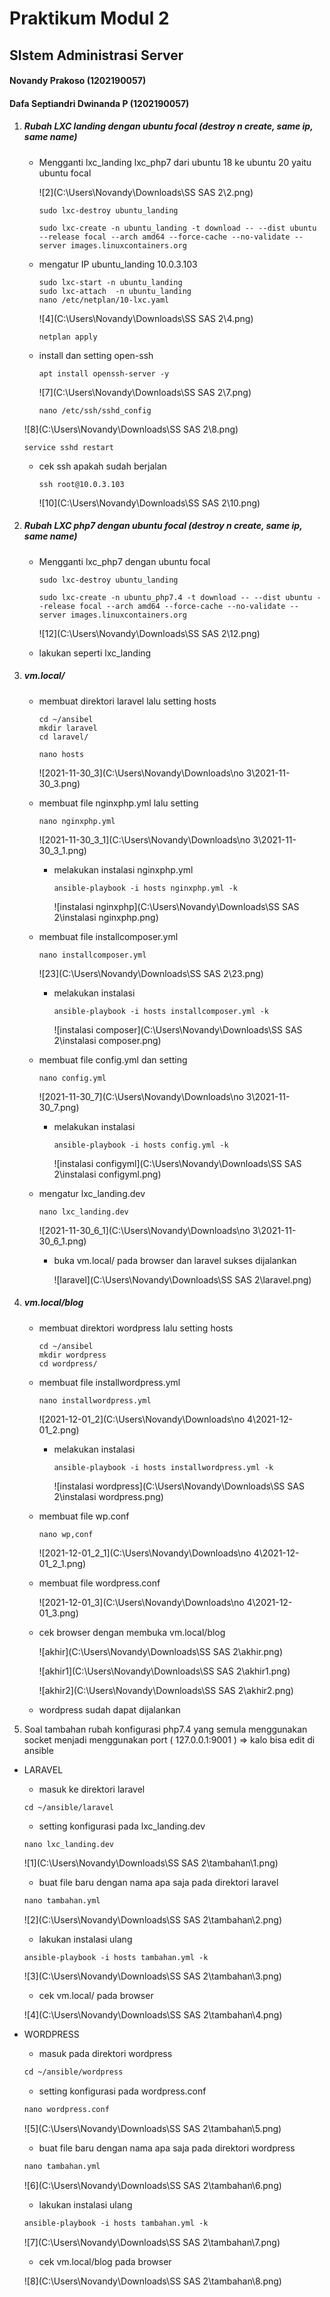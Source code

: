 # Praktikum Modul 2

## SIstem Administrasi Server

#### Novandy Prakoso (1202190057)

#### Dafa Septiandri Dwinanda P (1202190057)



1. ##### Rubah LXC landing dengan ubuntu focal (destroy n create, same ip, same name)

   - Mengganti lxc_landing lxc_php7 dari ubuntu 18 ke ubuntu 20 yaitu ubuntu focal

     ![2](C:\Users\Novandy\Downloads\SS SAS 2\2.png)

     ```
     sudo lxc-destroy ubuntu_landing
     
     sudo lxc-create -n ubuntu_landing -t download -- --dist ubuntu --release focal --arch amd64 --force-cache --no-validate --server images.linuxcontainers.org
     ```

   - mengatur IP ubuntu_landing 10.0.3.103

     ```
     sudo lxc-start -n ubuntu_landing
     sudo lxc-attach  -n ubuntu_landing
     nano /etc/netplan/10-lxc.yaml
     ```

      ![4](C:\Users\Novandy\Downloads\SS SAS 2\4.png)

     ```
     netplan apply
     ```

   - install dan setting open-ssh

     ```
     apt install openssh-server -y
     ```

     ![7](C:\Users\Novandy\Downloads\SS SAS 2\7.png)

     

     ```
     nano /etc/ssh/sshd_config
     ```

   ![8](C:\Users\Novandy\Downloads\SS SAS 2\8.png)

   ```
   service sshd restart
   ```

   

   - cek ssh apakah sudah berjalan

     ```
     ssh root@10.0.3.103
     ```

     ![10](C:\Users\Novandy\Downloads\SS SAS 2\10.png)

     

2. ##### Rubah LXC php7 dengan ubuntu focal (destroy n create, same ip, same name)

   - Mengganti lxc_php7 dengan ubuntu focal

     ```
     sudo lxc-destroy ubuntu_landing
     
     sudo lxc-create -n ubuntu_php7.4 -t download -- --dist ubuntu --release focal --arch amd64 --force-cache --no-validate --server images.linuxcontainers.org
     ```

     ![12](C:\Users\Novandy\Downloads\SS SAS 2\12.png)

   - lakukan seperti lxc_landing

     

3. ##### vm.local/

   - membuat direktori laravel lalu setting hosts

     ```
     cd ~/ansibel
     mkdir laravel
     cd laravel/
     ```

     ```
     nano hosts
     ```

     ![2021-11-30_3](C:\Users\Novandy\Downloads\no 3\2021-11-30_3.png)

   - membuat file nginxphp.yml lalu setting

     ```
     nano nginxphp.yml
     ```

     ![2021-11-30_3_1](C:\Users\Novandy\Downloads\no 3\2021-11-30_3_1.png)

     - melakukan instalasi nginxphp.yml

       ```
       ansible-playbook -i hosts nginxphp.yml -k
       ```

       ![instalasi nginxphp](C:\Users\Novandy\Downloads\SS SAS 2\instalasi nginxphp.png)

   - membuat file installcomposer.yml

     ```
     nano installcomposer.yml
     ```

     ![23](C:\Users\Novandy\Downloads\SS SAS 2\23.png)

     - melakukan instalasi

       ```
       ansible-playbook -i hosts installcomposer.yml -k
       ```

       ![instalasi composer](C:\Users\Novandy\Downloads\SS SAS 2\instalasi composer.png)

   - membuat file config.yml dan setting

     ```
     nano config.yml
     ```

     ![2021-11-30_7](C:\Users\Novandy\Downloads\no 3\2021-11-30_7.png)

     - melakukan instalasi

       ```
       ansible-playbook -i hosts config.yml -k
       ```

       ![instalasi configyml](C:\Users\Novandy\Downloads\SS SAS 2\instalasi configyml.png)

   - mengatur lxc_landing.dev

     ```
     nano lxc_landing.dev
     ```

     ![2021-11-30_6_1](C:\Users\Novandy\Downloads\no 3\2021-11-30_6_1.png)

     

     - buka vm.local/ pada browser dan laravel sukses dijalankan

       ![laravel](C:\Users\Novandy\Downloads\SS SAS 2\laravel.png)

4. ##### vm.local/blog

   - membuat direktori wordpress lalu setting hosts

     ```
     cd ~/ansibel
     mkdir wordpress
     cd wordpress/
     ```

   - membuat file installwordpress.yml

     ```
     nano installwordpress.yml
     ```

     ![2021-12-01_2](C:\Users\Novandy\Downloads\no 4\2021-12-01_2.png)

     - melakukan instalasi

       ```
       ansible-playbook -i hosts installwordpress.yml -k
       ```

       ![instalasi wordpress](C:\Users\Novandy\Downloads\SS SAS 2\instalasi wordpress.png)

   - membuat file wp.conf

     ```
     nano wp,conf
     ```

     ![2021-12-01_2_1](C:\Users\Novandy\Downloads\no 4\2021-12-01_2_1.png)

     

   - membuat file wordpress.conf

     ![2021-12-01_3](C:\Users\Novandy\Downloads\no 4\2021-12-01_3.png)

   - cek browser dengan membuka vm.local/blog

     ![akhir](C:\Users\Novandy\Downloads\SS SAS 2\akhir.png)

     ![akhir1](C:\Users\Novandy\Downloads\SS SAS 2\akhir1.png)

     ![akhir2](C:\Users\Novandy\Downloads\SS SAS 2\akhir2.png)

   - wordpress sudah dapat dijalankan
   
   
   
5.  Soal tambahan rubah konfigurasi php7.4 yang semula menggunakan socket menjadi menggunakan port ( 127.0.0.1:9001 ) => kalo bisa edit di ansible

   - LARAVEL

     - masuk ke direktori laravel

     ```
     cd ~/ansible/laravel
     ```

     - setting konfigurasi pada lxc_landing.dev

     ```
     nano lxc_landing.dev
     ```

     ![1](C:\Users\Novandy\Downloads\SS SAS 2\tambahan\1.png)

     

     - buat file baru dengan nama apa saja pada direktori laravel

     ```markdown
     nano tambahan.yml
     ```

     ![2](C:\Users\Novandy\Downloads\SS SAS 2\tambahan\2.png)

     

     - lakukan instalasi ulang

     ```markdown
     ansible-playbook -i hosts tambahan.yml -k
     ```

     ![3](C:\Users\Novandy\Downloads\SS SAS 2\tambahan\3.png)

     

     - cek vm.local/ pada browser

     ![4](C:\Users\Novandy\Downloads\SS SAS 2\tambahan\4.png)

     

   - WORDPRESS

     - masuk pada direktori wordpress

     ```markdown
     cd ~/ansible/wordpress
     ```

     - setting konfigurasi pada wordpress.conf

     ```markdown
     nano wordpress.conf
     ```

     ![5](C:\Users\Novandy\Downloads\SS SAS 2\tambahan\5.png)

     

     - buat file baru dengan nama apa saja pada direktori wordpress

     ```markdown
     nano tambahan.yml
     ```

     ![6](C:\Users\Novandy\Downloads\SS SAS 2\tambahan\6.png)

     

     - lakukan instalasi ulang

     ```markdown
     ansible-playbook -i hosts tambahan.yml -k
     ```

     ![7](C:\Users\Novandy\Downloads\SS SAS 2\tambahan\7.png)

     

     - cek vm.local/blog pada browser

     ![8](C:\Users\Novandy\Downloads\SS SAS 2\tambahan\8.png)

     

